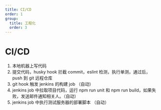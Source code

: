 ```yaml
---
title: CI/CD
order: 1
group:
  title: 工程化
  order: 3
---
```


# CI/CD

1. 本地机器上写代码
2. 提交代码，husky hook 拦截 commit，eslint 检测，执行单测，通过后，push 到 git 远程仓库
3. git hook 触发 jenkins 的构建 job （自动）
4. jenkins job 中拉取项目代码，运行 npm run unit 和 npm run build，如果失败，发送邮件通知相关人。（自动）
5. jenkins job 中执行测试服务器的部署脚本 （自动）
